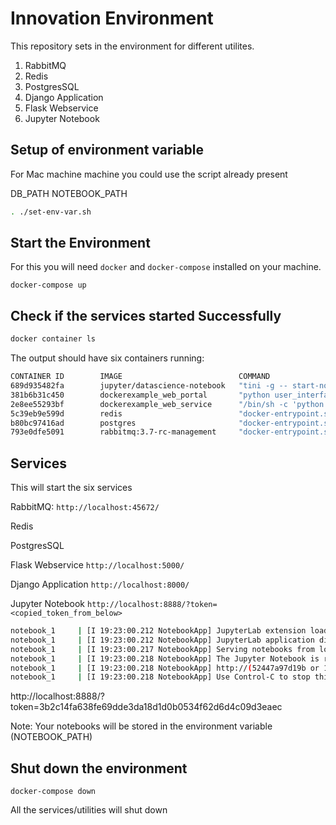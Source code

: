 # Innovation Environment

This repository sets in the environment for different utilites.

1. RabbitMQ
2. Redis
3. PostgresSQL
4. Django Application
5. Flask Webservice
6. Jupyter Notebook

## Setup of environment variable

For Mac machine machine you could use the script already present

DB_PATH
NOTEBOOK_PATH

```bash
. ./set-env-var.sh
```

## Start the Environment

For this you will need `docker` and `docker-compose` installed on your machine.

`docker-compose up`

## Check if the services started Successfully
```bash
docker container ls
```

The output should have six containers running:
```bash
CONTAINER ID        IMAGE                          COMMAND                  CREATED              STATUS              PORTS                    NAMES
689d935482fa        jupyter/datascience-notebook   "tini -g -- start-no…"   51 seconds ago       Up 50 seconds       0.0.0.0:8888->8888/tcp   dockerexample_notebook_1
381b6b31c450        dockerexample_web_portal       "python user_interfa…"   About a minute ago   Up About a minute   0.0.0.0:8000->8000/tcp   dockerexample_web_portal_1
2e8ee55293bf        dockerexample_web_service      "/bin/sh -c 'python …"   About a minute ago   Up About a minute   0.0.0.0:5000->5000/tcp   dockerexample_web_service_1
5c39eb9e599d        redis                          "docker-entrypoint.s…"   About a minute ago   Up About a minute   0.0.0.0:6379->6379/tcp   dockerexample_redis_1
b80bc97416ad        postgres                       "docker-entrypoint.s…"   About a minute ago   Up About a minute   0.0.0.0:5432->5432/tcp   dockerexample_db_1
793e0dfe5091        rabbitmq:3.7-rc-management     "docker-entrypoint.s…"   About a minute ago   Up About a minute   15671/tcp, 0.0.0.0:24369 dockerexample_rabbitmq_1
```

## Services
This will start the six services

RabbitMQ: `http://localhost:45672/`

Redis

PostgresSQL

Flask Webservice `http://localhost:5000/`

Django Application `http://localhost:8000/`


Jupyter Notebook `http://localhost:8888/?token=<copied_token_from_below>`
```bash
notebook_1     | [I 19:23:00.212 NotebookApp] JupyterLab extension loaded from /opt/conda/lib/python3.7/site-packages/jupyterlab
notebook_1     | [I 19:23:00.212 NotebookApp] JupyterLab application directory is /opt/conda/share/jupyter/lab
notebook_1     | [I 19:23:00.217 NotebookApp] Serving notebooks from local directory: /home/jovyan
notebook_1     | [I 19:23:00.218 NotebookApp] The Jupyter Notebook is running at:
notebook_1     | [I 19:23:00.218 NotebookApp] http://(52447a97d19b or 127.0.0.1):8888/?token=3b2c14fa638fe69dde3da18d1d0b0534f62d6d4c09d3eaec
notebook_1     | [I 19:23:00.218 NotebookApp] Use Control-C to stop this server and shut down all kernels (twice to skip confirmation).
```


http://localhost:8888/?token=3b2c14fa638fe69dde3da18d1d0b0534f62d6d4c09d3eaec

Note: Your notebooks will be stored in the environment variable (NOTEBOOK_PATH)


## Shut down the environment 
`docker-compose down`

All the services/utilities will shut down